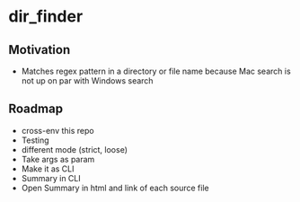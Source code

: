 # dir_finder
## Motivation
- Matches regex pattern in a directory or file name because Mac search is not up on par with Windows search

## Roadmap
- cross-env this repo
- Testing
- different mode (strict, loose)
- Take args as param
- Make it as CLI
- Summary in CLI
- Open Summary in html and link of each source file


